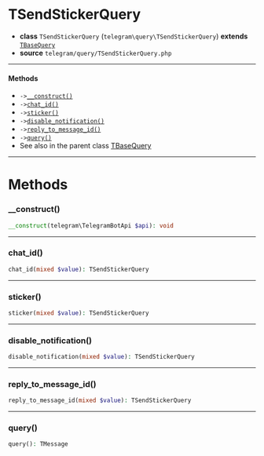 # TSendStickerQuery

- **class** `TSendStickerQuery` (`telegram\query\TSendStickerQuery`) **extends** [`TBaseQuery`](classes/telegram/query/TBaseQuery.md)
- **source** `telegram/query/TSendStickerQuery.php`

---

#### Methods

- `->`[`__construct()`](#method-__construct)
- `->`[`chat_id()`](#method-chat_id)
- `->`[`sticker()`](#method-sticker)
- `->`[`disable_notification()`](#method-disable_notification)
- `->`[`reply_to_message_id()`](#method-reply_to_message_id)
- `->`[`query()`](#method-query)
- See also in the parent class [TBaseQuery](classes/telegram/query/TBaseQuery.md)

---
# Methods

<a name="method-__construct"></a>

### __construct()
```php
__construct(telegram\TelegramBotApi $api): void
```

---

<a name="method-chat_id"></a>

### chat_id()
```php
chat_id(mixed $value): TSendStickerQuery
```

---

<a name="method-sticker"></a>

### sticker()
```php
sticker(mixed $value): TSendStickerQuery
```

---

<a name="method-disable_notification"></a>

### disable_notification()
```php
disable_notification(mixed $value): TSendStickerQuery
```

---

<a name="method-reply_to_message_id"></a>

### reply_to_message_id()
```php
reply_to_message_id(mixed $value): TSendStickerQuery
```

---

<a name="method-query"></a>

### query()
```php
query(): TMessage
```